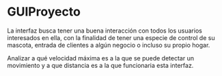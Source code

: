 # GUIProyecto

La interfaz busca tener una buena interacción con todos los usuarios interesados en ella, con 
la finalidad de tener una especie de control de su mascota, entrada de clientes a algún 
negocio o incluso su propio hogar.

Analizar a qué velocidad máxima es a la que se puede detectar un movimiento y a que 
distancia es a la que funcionaria esta interfaz.
